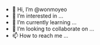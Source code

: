 - 👋 Hi, I’m @wonmoyeo
- 👀 I’m interested in ...
- 🌱 I’m currently learning ...
- 💞️ I’m looking to collaborate on ...
- 📫 How to reach me ...

<!---
wonmoyeo/wonmoyeo is a ✨ special ✨ repository because its `README.md` (this file) appears on your GitHub profile.
You can click the Preview link to take a look at your changes.
--->
